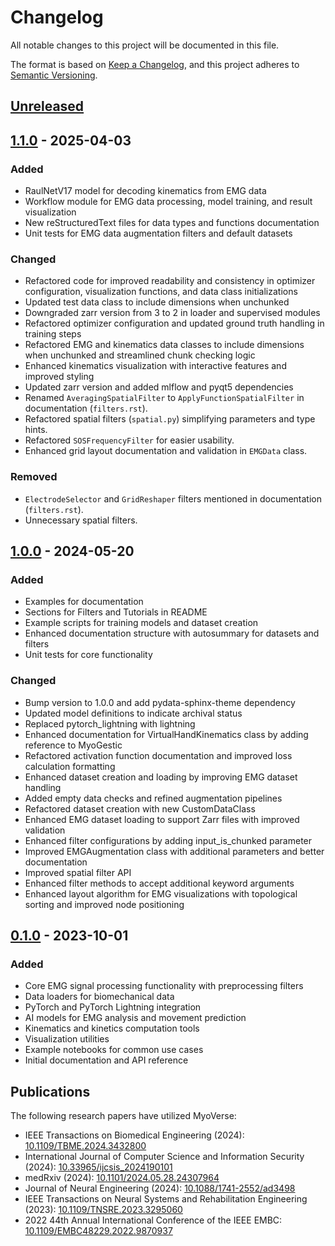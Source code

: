 # Changelog

All notable changes to this project will be documented in this file.

The format is based on [Keep a Changelog](https://keepachangelog.com/en/1.0.0/),
and this project adheres to [Semantic Versioning](https://semver.org/spec/v2.0.0.html).

## [Unreleased]

## [1.1.0] - 2025-04-03

### Added
- RaulNetV17 model for decoding kinematics from EMG data
- Workflow module for EMG data processing, model training, and result visualization
- New reStructuredText files for data types and functions documentation
- Unit tests for EMG data augmentation filters and default datasets

### Changed
- Refactored code for improved readability and consistency in optimizer configuration, visualization functions, and data class initializations
- Updated test data class to include dimensions when unchunked
- Downgraded zarr version from 3 to 2 in loader and supervised modules
- Refactored optimizer configuration and updated ground truth handling in training steps
- Refactored EMG and kinematics data classes to include dimensions when unchunked and streamlined chunk checking logic
- Enhanced kinematics visualization with interactive features and improved styling
- Updated zarr version and added mlflow and pyqt5 dependencies
- Renamed `AveragingSpatialFilter` to `ApplyFunctionSpatialFilter` in documentation (`filters.rst`).
- Refactored spatial filters (`spatial.py`) simplifying parameters and type hints.
- Refactored `SOSFrequencyFilter` for easier usability.
- Enhanced grid layout documentation and validation in `EMGData` class.

### Removed
- `ElectrodeSelector` and `GridReshaper` filters mentioned in documentation (`filters.rst`).
- Unnecessary spatial filters.

## [1.0.0] - 2024-05-20

### Added
- Examples for documentation
- Sections for Filters and Tutorials in README
- Example scripts for training models and dataset creation
- Enhanced documentation structure with autosummary for datasets and filters
- Unit tests for core functionality

### Changed
- Bump version to 1.0.0 and add pydata-sphinx-theme dependency
- Updated model definitions to indicate archival status
- Replaced pytorch_lightning with lightning
- Enhanced documentation for VirtualHandKinematics class by adding reference to MyoGestic
- Refactored activation function documentation and improved loss calculation formatting
- Enhanced dataset creation and loading by improving EMG dataset handling
- Added empty data checks and refined augmentation pipelines
- Refactored dataset creation with new CustomDataClass
- Enhanced EMG dataset loading to support Zarr files with improved validation
- Enhanced filter configurations by adding input_is_chunked parameter
- Improved EMGAugmentation class with additional parameters and better documentation
- Improved spatial filter API
- Enhanced filter methods to accept additional keyword arguments
- Enhanced layout algorithm for EMG visualizations with topological sorting and improved node positioning

## [0.1.0] - 2023-10-01

### Added
- Core EMG signal processing functionality with preprocessing filters
- Data loaders for biomechanical data
- PyTorch and PyTorch Lightning integration
- AI models for EMG analysis and movement prediction
- Kinematics and kinetics computation tools
- Visualization utilities
- Example notebooks for common use cases
- Initial documentation and API reference

## Publications

The following research papers have utilized MyoVerse:

- IEEE Transactions on Biomedical Engineering (2024): [10.1109/TBME.2024.3432800](https://doi.org/10.1109/TBME.2024.3432800)
- International Journal of Computer Science and Information Security (2024): [10.33965/ijcsis_2024190101](https://doi.org/10.33965/ijcsis_2024190101)
- medRxiv (2024): [10.1101/2024.05.28.24307964](https://doi.org/10.1101/2024.05.28.24307964)
- Journal of Neural Engineering (2024): [10.1088/1741-2552/ad3498](https://doi.org/10.1088/1741-2552/ad3498)
- IEEE Transactions on Neural Systems and Rehabilitation Engineering (2023): [10.1109/TNSRE.2023.3295060](https://doi.org/10.1109/TNSRE.2023.3295060)
- 2022 44th Annual International Conference of the IEEE EMBC: [10.1109/EMBC48229.2022.9870937](https://doi.org/10.1109/EMBC48229.2022.9870937)

[Unreleased]: https://github.com/NsquaredLab/MyoVerse/compare/v1.1.0...HEAD
[1.1.0]: https://github.com/NsquaredLab/MyoVerse/compare/v1.0.0...v1.1.0
[1.0.0]: https://github.com/NsquaredLab/MyoVerse/compare/v0.1.0...v1.0.0
[0.1.0]: https://github.com/NsquaredLab/MyoVerse/releases/tag/v0.1.0 